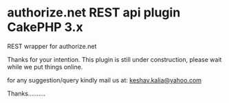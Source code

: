 # authorize.net REST api plugin CakePHP 3.x
REST wrapper for authorize.net

Thanks for your intention. This plugin is still under construction, please wait while we put things online.

for any suggestion/query kindly mail us at: keshav.kalia@yahoo.com

Thanks..........
